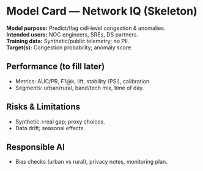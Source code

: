 # Model Card — Network IQ (Skeleton)

**Model purpose:** Predict/flag cell‑level congestion & anomalies.  
**Intended users:** NOC engineers, SREs, DS partners.  
**Training data:** Synthetic/public telemetry; no PII.  
**Target(s):** Congestion probability; anomaly score.

## Performance (to fill later)
- Metrics: AUC/PR, F1@k, lift, stability (PSI), calibration.
- Segments: urban/rural, band/tech mix, time of day.

## Risks & Limitations
- Synthetic→real gap; proxy choices.  
- Data drift; seasonal effects.

## Responsible AI
- Bias checks (urban vs rural), privacy notes, monitoring plan.